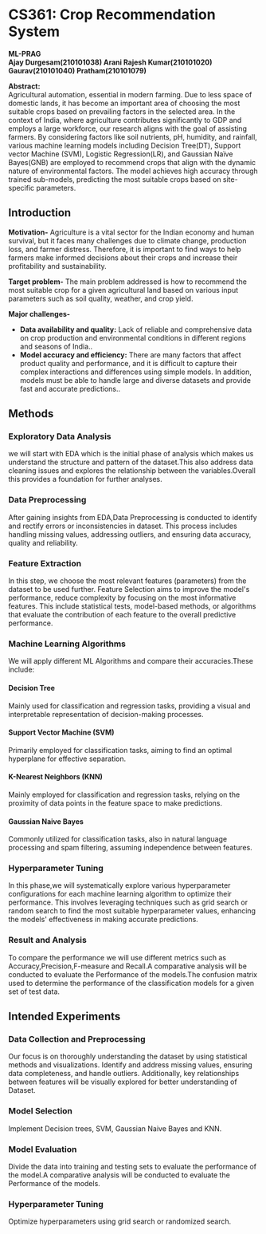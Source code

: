 # CS361: Crop Recommendation System

**ML-PRAG**  
**Ajay Durgesam(210101038)  Arani Rajesh Kumar(210101020)  Gaurav(210101040)  Pratham(210101079)**

**Abstract:**  
Agricultural automation, essential in modern farming. Due to less space of domestic lands, it has become an important area of choosing the most suitable crops based on prevailing factors in the selected area. In the context of India, where agriculture contributes significantly to GDP and employs a large workforce, our research aligns with the goal of assisting farmers. By considering factors like soil nutrients, pH, humidity, and rainfall, various machine learning models including Decision Tree(DT), Support vector Machine (SVM), Logistic Regression(LR), and Gaussian Naïve Bayes(GNB) are employed to recommend crops that align with the dynamic nature of environmental factors. The model achieves high accuracy through trained sub-models, predicting the most suitable crops based on site-specific parameters. 

## Introduction

**Motivation-** Agriculture is a vital sector for the Indian economy and human survival, but it faces many challenges due to climate change, production loss, and farmer distress. Therefore, it is important to find ways to help farmers make informed decisions about their crops and increase their profitability and sustainability.

**Target problem-** The main problem addressed is how to recommend the most suitable crop for a given agricultural land based on various input parameters such as soil quality, weather, and crop yield.

**Major challenges-** 

- **Data availability and quality:** Lack of reliable and comprehensive data on crop production and environmental conditions in different regions and seasons of India..
- **Model accuracy and efficiency:** There are many factors that affect product quality and performance, and it is difficult to capture their complex interactions and differences using simple models. In addition, models must be able to handle large and diverse datasets and provide fast and accurate predictions..

## Methods

### Exploratory Data Analysis
we will start with EDA which is the initial phase of analysis which makes us understand the structure and pattern of the dataset.This also address data cleaning issues and explores the relationship between the variables.Overall this provides a foundation for further analyses.

### Data Preprocessing
After gaining insights from EDA,Data Preprocessing is conducted to identify and rectify errors or inconsistencies in dataset. This process includes handling missing values, addressing outliers, and ensuring data accuracy, quality and reliability.

### Feature Extraction
In this step, we choose the most relevant features (parameters) from the dataset to be used further. Feature Selection aims to improve the model's performance, reduce complexity by focusing on the most informative features. This include statistical tests, model-based methods, or algorithms that evaluate the contribution of each feature to the overall predictive performance.

### Machine Learning Algorithms
We will apply different ML Algorithms and compare their accuracies.These include:

#### Decision Tree
Mainly used for classification and regression tasks, providing a visual and interpretable representation of decision-making processes.

#### Support Vector Machine (SVM)
Primarily employed for classification tasks, aiming to find an optimal hyperplane for effective separation.

#### K-Nearest Neighbors (KNN)
Mainly employed for classification and regression tasks, relying on the proximity of data points in the feature space to make predictions.

#### Gaussian Naive Bayes
Commonly utilized for classification tasks, also in natural language processing and spam filtering, assuming independence between features.

### Hyperparameter Tuning
In this phase,we will systematically explore various hyperparameter configurations for each machine learning algorithm to optimize their performance. This involves leveraging techniques such as grid search or random search to find the most suitable hyperparameter values, enhancing the models' effectiveness in making accurate predictions.

### Result and Analysis
To compare the performance we will use different metrics such as Accuracy,Precision,F-measure and Recall.A comparative analysis will be conducted to evaluate the Performance of the models.The confusion matrix used to determine the performance of the classification models for a given set of test data.

## Intended Experiments

### Data Collection and Preprocessing
Our focus is on thoroughly understanding the dataset by using statistical methods and visualizations. Identify and address missing values, ensuring data completeness, and handle outliers. Additionally, key relationships between features will be visually explored for better understanding of Dataset.

### Model Selection
Implement Decision trees, SVM, Gaussian Naive Bayes and KNN.

### Model Evaluation
Divide the data into training and testing sets to evaluate the performance of the model.A comparative analysis will be conducted to evaluate the Performance of the models.

### Hyperparameter Tuning
Optimize hyperparameters using grid search or randomized search.

